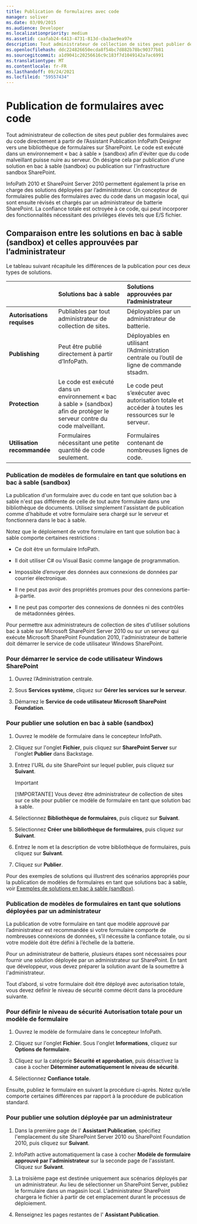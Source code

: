 ```yaml
---
title: Publication de formulaires avec code
manager: soliver
ms.date: 03/09/2015
ms.audience: Developer
ms.localizationpriority: medium
ms.assetid: caafab24-6413-4731-813d-cba3ae9ea97e
description: Tout administrateur de collection de sites peut publier des formulaires avec du code directement à partir de l’Assistant Publication InfoPath Designer vers une bibliothèque de formulaires sur SharePoint. Le code est exécuté dans un environnement « bac à sable » (sandbox) afin d'éviter que du code malveillant puisse nuire au serveur. On désigne cela par publication d'une solution en bac à sable (sandbox) ou publication sur l'infrastructure sandbox SharePoint.
ms.openlocfilehash: ddc224826650ecda8f54bc7d882b78bc90377b81
ms.sourcegitcommit: a1d9041c20256616c9c183f7d1049142a7ac6991
ms.translationtype: MT
ms.contentlocale: fr-FR
ms.lasthandoff: 09/24/2021
ms.locfileid: "59557434"
---
```

# <a name="publishing-forms-with-code"></a>Publication de formulaires avec code

Tout administrateur de collection de sites peut publier des formulaires avec du code directement à partir de l’Assistant Publication InfoPath Designer vers une bibliothèque de formulaires sur SharePoint. Le code est exécuté dans un environnement « bac à sable » (sandbox) afin d'éviter que du code malveillant puisse nuire au serveur. On désigne cela par publication d'une solution en bac à sable (sandbox) ou publication sur l'infrastructure sandbox SharePoint.
  
InfoPath 2010 et SharePoint Server 2010 permettent également la prise en charge des solutions déployées par l’administrateur. Un concepteur de formulaires publie des formulaires avec du code dans un magasin local, qui sont ensuite révisés et chargés par un administrateur de batterie SharePoint. La confiance totale est octroyée à ce code, qui peut incorporer des fonctionnalités nécessitant des privilèges élevés tels que E/S fichier.
  
## <a name="comparing-sandboxed-and-administrator-approved-solutions"></a>Comparaison entre les solutions en bac à sable (sandbox) et celles approuvées par l’administrateur

Le tableau suivant récapitule les différences de la publication pour ces deux types de solutions.  
  
||**Solutions bac à sable**|**Solutions approuvées par l’administrateur**|
|:-----|:-----|:-----|
|**Autorisations requises** <br/> |Publiables par tout administrateur de collection de sites.  <br/> |Déployables par un administrateur de batterie.  <br/> |
|**Publishing** <br/> |Peut être publié directement à partir d’InfoPath.  <br/> |Déployables en utilisant l’Administration centrale ou l’outil de ligne de commande stsadm.  <br/> |
|**Protection** <br/> |Le code est exécuté dans un environnement « bac à sable » (sandbox) afin de protéger le serveur contre du code malveillant.  <br/> |Le code peut s’exécuter avec autorisation totale et accéder à toutes les ressources sur le serveur.  <br/> |
|**Utilisation recommandée** <br/> |Formulaires nécessitant une petite quantité de code seulement.  <br/> |Formulaires contenant de nombreuses lignes de code.  <br/> |
   
### <a name="publishing-form-templates-as-sandboxed-solutions"></a>Publication de modèles de formulaire en tant que solutions en bac à sable (sandbox)

La publication d'un formulaire avec du code en tant que solution bac à sable n'est pas différente de celle de tout autre formulaire dans une bibliothèque de documents. Utilisez simplement l'assistant de publication comme d'habitude et votre formulaire sera chargé sur le serveur et fonctionnera dans le bac à sable.
  
Notez que le déploiement de votre formulaire en tant que solution bac à sable comporte certaines restrictions :
  
- Ce doit être un formulaire InfoPath.
    
- Il doit utiliser C# ou Visual Basic comme langage de programmation.
    
- Impossible d’envoyer des données aux connexions de données par courrier électronique.
    
- Il ne peut pas avoir des propriétés promues pour des connexions partie-à-partie.
    
- Il ne peut pas comporter des connexions de données ni des contrôles de métadonnées gérées.
    
Pour permettre aux administrateurs de collection de sites d'utiliser solutions bac à sable sur Microsoft SharePoint Server 2010 ou sur un serveur qui exécute Microsoft SharePoint Foundation 2010, l'administrateur de batterie doit démarrer le service de code utilisateur Windows SharePoint.
  
### <a name="to-start-the-windows-sharepoint-user-code-service"></a>Pour démarrer le service de code utilisateur Windows SharePoint

1. Ouvrez l’Administration centrale.
    
2. Sous **Services système**, cliquez sur **Gérer les services sur le serveur**.
    
3. Démarrez le **Service de code utilisateur Microsoft SharePoint Foundation**.
    
### <a name="to-publish-a-sandboxed-solution"></a>Pour publier une solution en bac à sable (sandbox)

1. Ouvrez le modèle de formulaire dans le concepteur InfoPath.
    
2. Cliquez sur l'onglet **Fichier**, puis cliquez sur **SharePoint Server** sur l'onglet **Publier** dans Backstage. 
    
3. Entrez l'URL du site SharePoint sur lequel publier, puis cliquez sur **Suivant**. 
    
    > [!IMPORTANT]
    > [!IMPORTANTE] Vous devez être administrateur de collection de sites sur ce site pour publier ce modèle de formulaire en tant que solution bac à sable. 
  
4. Sélectionnez **Bibliothèque de formulaires**, puis cliquez sur **Suivant**.
    
5. Sélectionnez **Créer une bibliothèque de formulaires**, puis cliquez sur **Suivant**.
    
6. Entrez le nom et la description de votre bibliothèque de formulaires, puis cliquez sur **Suivant**.
    
7. Cliquez sur **Publier**.
    
Pour des exemples de solutions qui illustrent des scénarios appropriés pour la publication de modèles de formulaires en tant que solutions bac à sable, voir [Exemples de solutions en bac à sable (sandbox)](sample-sandboxed-solutions.md).
  
### <a name="publishing-form-templates-as-administrator-deployed-solutions"></a>Publication de modèles de formulaires en tant que solutions déployées par un administrateur

La publication de votre formulaire en tant que modèle approuvé par l’administrateur est recommandée si votre formulaire comporte de nombreuses connexions de données, s’il nécessite la confiance totale, ou si votre modèle doit être défini à l’échelle de la batterie.
  
Pour un administrateur de batterie, plusieurs étapes sont nécessaires pour fournir une solution déployée par un administrateur sur SharePoint. En tant que développeur, vous devez préparer la solution avant de la soumettre à l'administrateur.
  
Tout d’abord, si votre formulaire doit être déployé avec autorisation totale, vous devez définir le niveau de sécurité comme décrit dans la procédure suivante.
  
### <a name="to-set-the-security-level-of-a-form-template-to-full-trust"></a>Pour définir le niveau de sécurité Autorisation totale pour un modèle de formulaire

1. Ouvrez le modèle de formulaire dans le concepteur InfoPath.
    
2. Cliquez sur l'onglet **Fichier**. Sous l'onglet **Informations**, cliquez sur **Options de formulaire**.
    
3. Cliquez sur la catégorie **Sécurité et approbation**, puis désactivez la case à cocher **Déterminer automatiquement le niveau de sécurité**. 
    
4. Sélectionnez **Confiance totale**.
    
Ensuite, publiez le formulaire en suivant la procédure ci-après. Notez qu’elle comporte certaines différences par rapport à la procédure de publication standard.
  
### <a name="to-publish-an-administrator-deployed-solution"></a>Pour publier une solution déployée par un administrateur

1. Dans la première page de l' **Assistant Publication**, spécifiez l'emplacement du site SharePoint Server 2010 ou SharePoint Foundation 2010, puis cliquez sur **Suivant**.
    
2. InfoPath active automatiquement la case à cocher **Modèle de formulaire approuvé par l'administrateur** sur la seconde page de l'assistant. Cliquez sur **Suivant**.
    
3. La troisième page est destinée uniquement aux scénarios déployés par un administrateur. Au lieu de sélectionner un SharePoint Server, publiez le formulaire dans un magasin local. L'administrateur SharePoint chargera le fichier à partir de cet emplacement durant le processus de déploiement.
    
4. Renseignez les pages restantes de l' **Assistant Publication**.
    

